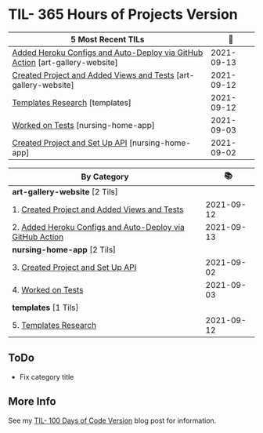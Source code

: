 # TIL- 365 Hours of Projects Version
| **5 Most Recent TILs** | :tada: |
| -------- | -------- |
| [Added Heroku Configs and Auto-Deploy via GitHub Action](art-gallery-website/added-heroku-configs-and-auto-deploy-via-github-action.md) [art-gallery-website] | 2021-09-13 |
| [Created Project and Added Views and Tests](art-gallery-website/created-project-and-added-views-and-tests.md) [art-gallery-website] | 2021-09-12 |
| [Templates Research](templates/templates-research.md) [templates] | 2021-09-12 |
| [Worked on Tests](nursing-home-app/worked-on-tests.md) [nursing-home-app] | 2021-09-03 |
| [Created Project and Set Up API](nursing-home-app/created-project-and-set-up-api.md) [nursing-home-app] | 2021-09-02 |

| **By Category** | :books: |
| -------- | -------- |
| **art-gallery-website** [2 Tils] | |
| 1. [Created Project and Added Views and Tests](art-gallery-website/created-project-and-added-views-and-tests.md) | 2021-09-12 |
| 2. [Added Heroku Configs and Auto-Deploy via GitHub Action](art-gallery-website/added-heroku-configs-and-auto-deploy-via-github-action.md) | 2021-09-13 |
| **nursing-home-app** [2 Tils] | |
| 3. [Created Project and Set Up API](nursing-home-app/created-project-and-set-up-api.md) | 2021-09-02 |
| 4. [Worked on Tests](nursing-home-app/worked-on-tests.md) | 2021-09-03 |
| **templates** [1 Tils] | |
| 5. [Templates Research](templates/templates-research.md) | 2021-09-12 |


## ToDo

* Fix category title

## More Info

See my [TIL- 100 Days of Code Version](https://github.com/KatherineMichel/portfolio/blob/master/regular-blog-posts/til-100-days-of-code-version.md) blog post for information.
